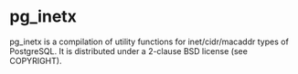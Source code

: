 # pg_inetx
pg_inetx is a compilation of utility functions for inet/cidr/macaddr types of PostgreSQL.
It is distributed under a 2-clause BSD license (see COPYRIGHT).
